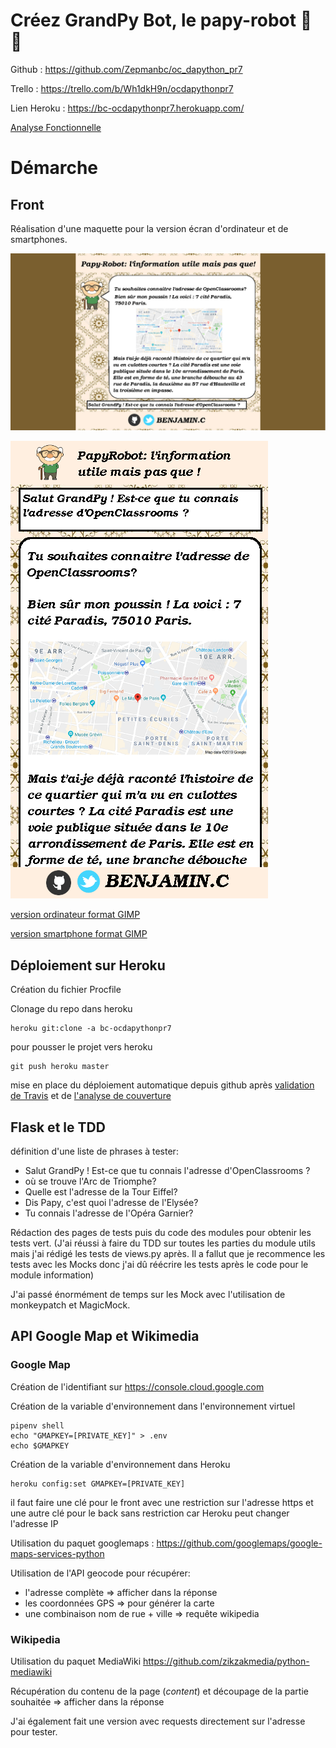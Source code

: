 # Créez GrandPy Bot, le papy-robot 🤖 👴

Github : https://github.com/Zepmanbc/oc_dapython_pr7

Trello : https://trello.com/b/Wh1dkH9n/ocdapythonpr7

Lien Heroku : https://bc-ocdapythonpr7.herokuapp.com/

[Analyse Fonctionnelle](https://github.com/Zepmanbc/oc_dapython_pr7/blob/master/doc/analyse_fonctionelle.md)

# Démarche

## Front

Réalisation d'une maquette pour la version écran d'ordinateur et de smartphones.

![version ordinateur](front/version_ordi.png)

![version smartphone](front/version_mobile.png)

[version ordinateur format GIMP](https://github.com/Zepmanbc/oc_dapython_pr7/raw/master/doc/front/version_ordi.xcf)

[version smartphone format GIMP](https://github.com/Zepmanbc/oc_dapython_pr7/raw/master/doc/front/version_mobile.xcf)

## Déploiement sur Heroku

Création du fichier Procfile

Clonage du repo dans heroku

    heroku git:clone -a bc-ocdapythonpr7

pour pousser le projet vers heroku

    git push heroku master

mise en place du déploiement automatique depuis github après [validation de Travis](https://www.travis-ci.org/Zepmanbc/oc_dapython_pr7) et de [l'analyse de couverture](https://coveralls.io/github/Zepmanbc/oc_dapython_pr7)

## Flask et le TDD

définition d'une liste de phrases à tester:

* Salut GrandPy ! Est-ce que tu connais l'adresse d'OpenClassrooms ?
* où se trouve l'Arc de Triomphe?
* Quelle est l'adresse de la Tour Eiffel?
* Dis Papy, c'est quoi l'adresse de l'Elysée?
* Tu connais l'adresse de l'Opéra Garnier?

Rédaction des pages de tests puis du code des modules pour obtenir les tests vert. (J'ai réussi à faire du TDD sur toutes les parties du module utils mais j'ai rédigé les tests de views.py après. Il a fallut que je recommence les tests avec les Mocks donc j'ai dû réécrire les tests après le code pour le module information)

J'ai passé énormément de temps sur les Mock avec l'utilisation de monkeypatch et MagicMock.

## API Google Map et Wikimedia

### Google Map

Création de l'identifiant sur https://console.cloud.google.com

Création de la variable d'environnement dans l'environnement virtuel

    pipenv shell
    echo "GMAPKEY=[PRIVATE_KEY]" > .env
    echo $GMAPKEY

Création de la variable d'environnement dans Heroku

    heroku config:set GMAPKEY=[PRIVATE_KEY]

il faut faire une clé pour le front avec une restriction sur l'adresse https et une autre clé pour le back sans restriction car Heroku peut changer l'adresse IP

Utilisation du paquet googlemaps : https://github.com/googlemaps/google-maps-services-python

Utilisation de l'API geocode pour récupérer:

* l'adresse complète => afficher dans la réponse
* les coordonnées GPS => pour générer la carte
* une combinaison nom de rue + ville => requête wikipedia

### Wikipedia

Utilisation du paquet MediaWiki https://github.com/zikzakmedia/python-mediawiki

Récupération du contenu de la page (*content*) et découpage de la partie souhaitée => afficher dans la réponse

J'ai également fait une version avec requests directement sur l'adresse pour tester.